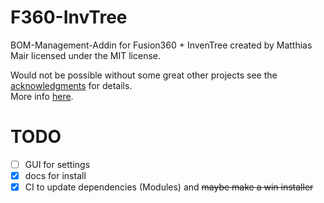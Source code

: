 # F360-InvTree
 BOM-Management-Addin for Fusion360 + InvenTree created by Matthias Mair licensed under the MIT license.

Would not be possible without some great other projects see the [acknowledgments](https://github.com/matmair/F360-InvenTree/python/InvenTree/readme.md) for details.  
More info [here](https://matmair.github.io/F360-InvenTree/).

# TODO
- [ ] GUI for settings
- [x] docs for install
- [x] CI to update dependencies (Modules) and ~~maybe make a win installer~~  
